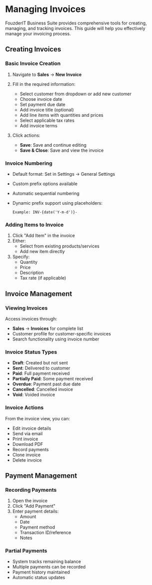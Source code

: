 # Managing Invoices

FouzderIT Business Suite provides comprehensive tools for creating, managing, and tracking invoices. This guide will help you effectively manage your invoicing process.

## Creating Invoices

### Basic Invoice Creation

1.  Navigate to **Sales** → **New Invoice**
2.  Fill in the required information:

    - Select customer from dropdown or add new customer
    - Choose invoice date
    - Set payment due date
    - Add invoice title (optional)
    - Add line items with quantities and prices
    - Select applicable tax rates
    - Add invoice terms

3.  Click actions:

    - **Save**: Save and continue editing
    - **Save & Close**: Save and view the invoice

### Invoice Numbering

- Default format: Set in Settings → General Settings
- Custom prefix options available
- Automatic sequential numbering
- Dynamic prefix support using placeholders:

      Example: INV-{date('Y-m-d')}-

### Adding Items to Invoice

1.  Click "Add Item" in the invoice
2.  Either:
    - Select from existing products/services
    - Add new item directly
3.  Specify:
    - Quantity
    - Price
    - Description
    - Tax rate (if applicable)

## Invoice Management

### Viewing Invoices

Access invoices through:

- **Sales** → **Invoices** for complete list
- Customer profile for customer-specific invoices
- Search functionality using invoice number

### Invoice Status Types

- **Draft**: Created but not sent
- **Sent**: Delivered to customer
- **Paid**: Full payment received
- **Partially Paid**: Some payment received
- **Overdue**: Payment past due date
- **Cancelled**: Cancelled invoice
- **Void**: Voided invoice

### Invoice Actions

From the invoice view, you can:

- Edit invoice details
- Send via email
- Print invoice
- Download PDF
- Record payments
- Clone invoice
- Delete invoice

## Payment Management

### Recording Payments

1.  Open the invoice
2.  Click "Add Payment"
3.  Enter payment details:
    - Amount
    - Date
    - Payment method
    - Transaction ID/reference
    - Notes

### Partial Payments

- System tracks remaining balance
- Multiple payments can be recorded
- Payment history maintained
- Automatic status updates
